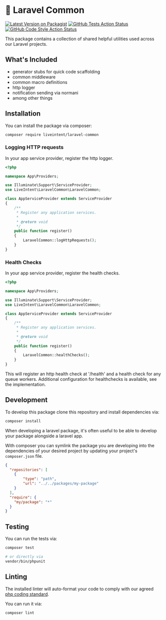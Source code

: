 # 🧰 Laravel Common

[![Latest Version on Packagist](https://img.shields.io/packagist/v/liveintent/laravel-common.svg?style=flat-square)](https://packagist.org/packages/liveintent/laravel-common)
[![GitHub Tests Action Status](https://img.shields.io/github/workflow/status/liveintent/laravel-common/run-tests?label=tests)](https://github.com/liveintent/laravel-common/actions?query=workflow%3Arun-tests+branch%3Amain)
[![GitHub Code Style Action Status](https://img.shields.io/github/workflow/status/liveintent/laravel-common/run-lint?label=code%20style)](https://github.com/liveintent/laravel-common/actions?query=workflow%3Arun-lint+branch%3Amain)

This package contains a collection of shared helpful utilities used across our Laravel projects.

## What's Included

- generator stubs for quick code scaffolding
- common middleware
- common macro definitions
- http logger
- notification sending via normani
- among other things

## Installation

You can install the package via composer:

```bash
composer require liveintent/laravel-common
```

### Logging HTTP requests

In your app service provider, register the http logger.

```php
<?php

namespace App\Providers;

use Illuminate\Support\ServiceProvider;
use LiveIntent\LaravelCommon\LaravelCommon;

class AppServiceProvider extends ServiceProvider
{
    /**
     * Register any application services.
     *
     * @return void
     */
    public function register()
    {
        LaravelCommon::logHttpRequests();
    }
}
```

### Health Checks

In your app service provider, register the health checks.

```php
<?php

namespace App\Providers;

use Illuminate\Support\ServiceProvider;
use LiveIntent\LaravelCommon\LaravelCommon;

class AppServiceProvider extends ServiceProvider
{
    /**
     * Register any application services.
     *
     * @return void
     */
    public function register()
    {
        LaravelCommon::healthChecks();
    }
}
```

This will register an http health check at '/health' and a health check for any queue workers. Additional configuration for healthchecks is available, see the implementation.

## Development

To develop this package clone this repository and install dependencies via:
```sh
composer install
```

When developing a laravel package, it's often useful to be able to develop your package alongside a laravel app.

With composer you can symlink the package you are developing into the dependencies of your desired project by updating your project's `composer.json` file.

```json
{
  "repositories": [
    {
        "type": "path",
        "url": "../../packages/my-package"
    }
  ],
  "require": {
    "my/package": "*"
  }
}
```

## Testing

You can run the tests via:

```sh
composer test

# or directly via
vendor/bin/phpunit
```

## Linting

The installed linter will auto-format your code to comply with our agreed [php coding standard](https://github.com/LiveIntent/php-cs-rules/blob/master/rules.php).

You can run it via:

```sh
composer lint
```
